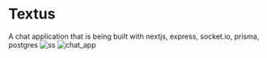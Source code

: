 # Textus
A chat application that is being built with nextjs, express, socket.io, prisma, postgres
![ss](https://user-images.githubusercontent.com/67814164/202871056-500c1074-c3fb-464f-a959-dbf7078b3d9c.png)
![chat_app](https://user-images.githubusercontent.com/67814164/209584487-e6975206-7dab-43e1-829f-a72124681e8b.png)
